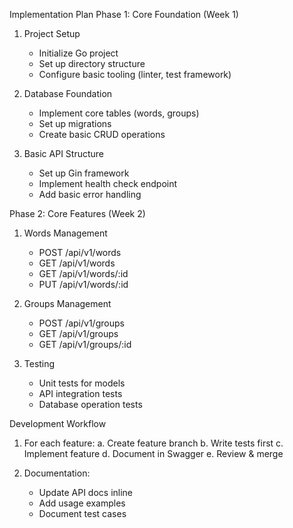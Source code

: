 Implementation Plan
Phase 1: Core Foundation (Week 1)
1. Project Setup
   - Initialize Go project
   - Set up directory structure
   - Configure basic tooling (linter, test framework)

2. Database Foundation
   - Implement core tables (words, groups)
   - Set up migrations
   - Create basic CRUD operations

3. Basic API Structure
   - Set up Gin framework
   - Implement health check endpoint
   - Add basic error handling

Phase 2: Core Features (Week 2)
1. Words Management
   - POST /api/v1/words
   - GET /api/v1/words
   - GET /api/v1/words/:id
   - PUT /api/v1/words/:id

2. Groups Management
   - POST /api/v1/groups
   - GET /api/v1/groups
   - GET /api/v1/groups/:id

3. Testing
   - Unit tests for models
   - API integration tests
   - Database operation tests

Development Workflow
1. For each feature:
   a. Create feature branch
   b. Write tests first
   c. Implement feature
   d. Document in Swagger
   e. Review & merge

2. Documentation:
   - Update API docs inline
   - Add usage examples
   - Document test cases

